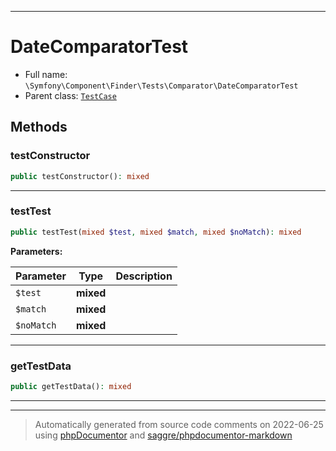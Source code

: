 ***

# DateComparatorTest





* Full name: `\Symfony\Component\Finder\Tests\Comparator\DateComparatorTest`
* Parent class: [`TestCase`](../../../../../PHPUnit/Framework/TestCase.md)




## Methods


### testConstructor



```php
public testConstructor(): mixed
```











***

### testTest



```php
public testTest(mixed $test, mixed $match, mixed $noMatch): mixed
```








**Parameters:**

| Parameter | Type | Description |
|-----------|------|-------------|
| `$test` | **mixed** |  |
| `$match` | **mixed** |  |
| `$noMatch` | **mixed** |  |




***

### getTestData



```php
public getTestData(): mixed
```











***


***
> Automatically generated from source code comments on 2022-06-25 using [phpDocumentor](http://www.phpdoc.org/) and [saggre/phpdocumentor-markdown](https://github.com/Saggre/phpDocumentor-markdown)
